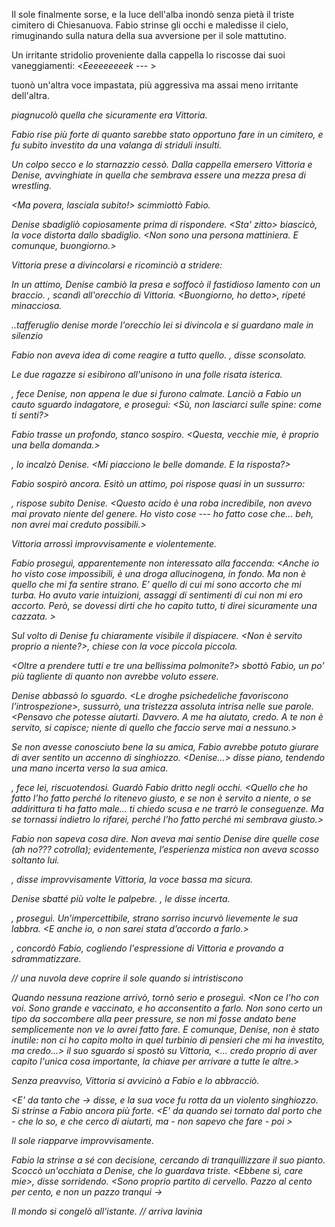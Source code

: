 Il sole finalmente sorse, e la luce dell'alba inondò senza pietà il triste cimitero di Chiesanuova. Fabio strinse gli occhi e maledisse il cielo, rimuginando sulla natura della sua avversione per il sole mattutino.

Un irritante stridolio proveniente dalla cappella lo riscosse dai suoi vaneggiamenti: <*Eeeeeeeeek* --- >

<Cazzo te strilli CHE CAZZO TE STRILLI > tuonò un'altra voce impastata, più aggressiva ma assai meno irritante dell'altra.

<I miei capelli sono un disastro...> piagnucolò quella che sicuramente era Vittoria.

Fabio rise più forte di quanto sarebbe stato opportuno fare in un cimitero, e fu subito investito da una valanga di striduli insulti.

Un colpo secco e lo starnazzio cessò. Dalla cappella emersero Vittoria e Denise, avvinghiate in quella che sembrava essere una mezza presa di wrestling.

<Ma povera, lasciala subito!> scimmiottò Fabio.

Denise sbadigliò copiosamente prima di rispondere. <Sta' zitto> biascicò, la voce distorta dallo sbadiglio. <Non sono una persona mattiniera. E comunque, buongiorno.>

Vittoria prese a divincolarsi e ricominciò a stridere: <Lasciamiiiii>

In un attimo, Denise cambiò la presa e soffocò il fastidioso lamento con un braccio. <Buongiorno>, scandì all'orecchio di Vittoria. <Buongiorno, ho detto>, ripeté minacciosa.

..tafferuglio denise morde l'orecchio lei si divincola e si guardano male in silenzio

Fabio non aveva idea di come reagire a tutto quello. <Voi due siete qualcosa di male>, disse sconsolato. <Temo di aver commesso un grave errore a farvi conoscere.>

Le due ragazze si esibirono all'unisono in una folle risata isterica.

<Allora>, fece Denise, non appena le due si furono calmate. Lanciò a Fabio un cauto sguardo indagatore, e proseguì: <Sù, non lasciarci sulle spine: come ti senti?>

Fabio trasse un profondo, stanco sospiro. <Questa, vecchie mie, è proprio una bella domanda.>

<Lo so>, lo incalzò Denise. <Mi piacciono le belle domande. E la risposta?>

Fabio sospirò ancora. Esitò un attimo, poi rispose quasi in un sussurro: <Mi sento strano.>

<Si capisce>, rispose subito Denise. <Questo acido è una roba incredibile, non avevo mai provato niente del genere. Ho visto cose --- ho *fatto* cose che... beh, non avrei mai creduto possibili.>

Vittoria arrossì improvvisamente e violentemente.

Fabio proseguì, apparentemente non interessato alla faccenda: <Anche io ho visto cose impossibili, è una droga allucinogena, in fondo. Ma non è quello che mi fa sentire strano. E’ quello di cui mi sono accorto che mi turba. Ho avuto varie intuizioni, assaggi di sentimenti di cui non mi ero accorto. Però, se dovessi dirti che ho capito tutto, ti direi sicuramente una cazzata. >

Sul volto di Denise fu chiaramente visibile il dispiacere. <Non è servito proprio a niente?>, chiese con la voce piccola piccola.

<Oltre a prendere tutti e tre una bellissima polmonite?> sbottò Fabio, un po’ più tagliente di quanto non avrebbe voluto essere.

Denise abbassò lo sguardo. <Le droghe psichedeliche favoriscono l’introspezione>, sussurrò, una tristezza assoluta intrisa nelle sue parole. <Pensavo che potesse aiutarti. Davvero. A me ha aiutato, credo. A te non è servito, si capisce; niente di quello che faccio serve mai a nessuno.> 

Se non avesse conosciuto bene la su amica, Fabio avrebbe potuto giurare di aver sentito un accenno di singhiozzo. <Denise...> disse piano, tendendo una mano incerta verso la sua amica.

<Non importa>, fece lei, riscuotendosi. Guardò Fabio dritto negli occhi. <Quello che ho fatto l’ho fatto perché lo ritenevo giusto, e se non è servito a niente, o se addirittura ti ha fatto male... ti chiedo scusa e ne trarrò le conseguenze. Ma se tornassi indietro lo rifarei, perché l’ho fatto perché mi sembrava giusto.>

Fabio non sapeva cosa dire. Non aveva mai sentio Denise dire quelle cose (ah no??? cotrolla); evidentemente, l’esperienza mistica non aveva scosso soltanto lui.

<Hai fatto la cosa giusta>, disse improvvisamente Vittoria, la voce bassa ma sicura.

Denise sbatté più volte le palpebre. <Grazie>, le disse incerta.

<Anche lui pensa che tu abbia fatto bene>, proseguì. Un’impercettibile, strano sorriso incurvò lievemente le sua labbra. <E anche io, o non sarei stata d’accordo a farlo.>

<La pivella ha ragione>, concordò Fabio, cogliendo l'espressione di Vittoria e provando a sdrammatizzare. 

// una nuvola deve coprire il sole quando si intristiscono

Quando nessuna reazione arrivò, tornò serio e proseguì. <Non ce l'ho con voi. Sono grande e vaccinato, e ho acconsentito a farlo. Non sono certo un tipo da soccombere alla peer pressure, se non mi fosse andato bene semplicemente non ve lo avrei fatto fare. E comunque, Denise, non è stato inutile: non ci ho capito molto in quel turbinio di pensieri che mi ha investito, ma credo...> il suo sguardo si spostò su Vittoria, <... credo proprio di aver capito l'unica cosa importante, la chiave per arrivare a tutte le altre.>

Senza preavviso, Vittoria si avvicinò a Fabio e lo abbracciò. 

<E' da tanto che -> disse, e la sua voce fu rotta da un violento singhiozzo. Si strinse a Fabio ancora più forte. <E' da quando sei tornato dal porto che - che lo so, e che cerco di aiutarti, ma - non sapevo che fare - poi >

Il sole riapparve improvvisamente.

Fabio la strinse a sé con decisione, cercando di tranquillizzare il suo pianto. Scoccò un'occhiata a Denise, che lo guardava triste. <Ebbene sì, care mie>, disse sorridendo. <Sono proprio partito di cervello. Pazzo al cento per cento, e non un pazzo tranqui ->

Il mondo si congelò all'istante. // arriva lavinia